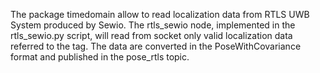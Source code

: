 The package timedomain allow to read localization data from RTLS UWB System produced by Sewio. The rtls_sewio node, implemented in the rtls_sewio.py script, will read from socket only valid localization data referred to the tag. The data are converted in the PoseWithCovariance format and published in the pose_rtls topic.
